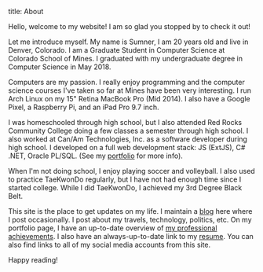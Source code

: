 title: About

Hello, welcome to my website! I am so glad you stopped by to check it out!

Let me introduce myself. My name is Sumner, I am 20 years old and live in
Denver, Colorado. I am a Graduate Student in Computer Science at Colorado School
of Mines. I graduated with my undergraduate degree in Computer Science in May
2018.

Computers are my passion. I really enjoy programming and the computer science
courses I've taken so far at Mines have been very interesting. I run Arch Linux
on my 15" Retina MacBook Pro (Mid 2014). I also have a Google Pixel, a Raspberry
Pi, and an iPad Pro 9.7 inch.

I was homeschooled through high school, but I also attended Red Rocks Community
College doing a few classes a semester through high school. I also worked at
Can/Am Technologies, Inc. as a software developer during high school. I
developed on a full web development stack: JS (ExtJS), C# .NET, Oracle PL/SQL.
(See my [portfolio]({filename}/pages/portfolio.html) for more info).

When I'm not doing school, I enjoy playing soccer and volleyball. I also used to
practice TaeKwonDo regularly, but I have not had enough time since I started
college. While I did TaeKwonDo, I achieved my 3rd Degree Black Belt.

This site is the place to get updates on my life. I maintain a [blog](/) here
where I post occasionally. I post about my travels, technology, politics, etc.
On my portfolio page, I have an up-to-date overview of [my professional
achievements]({filename}/pages/portfolio.html). I also have an always-up-to-date
link to my [resume]({filename}/static/resume.pdf). You can also find links to
all of my social media accounts from this site.

Happy reading!
